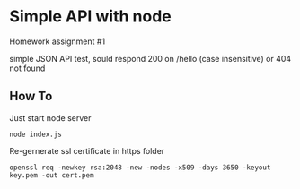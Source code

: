 # Simple API with node

Homework assignment #1

simple JSON API test,
sould respond 200 on /hello (case insensitive) or 404 not found

## How To

Just start node server

```shell
node index.js
```

Re-gernerate ssl certificate in https folder

```shell
openssl req -newkey rsa:2048 -new -nodes -x509 -days 3650 -keyout key.pem -out cert.pem
```
